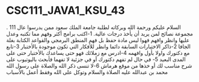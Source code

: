 # CSC111_JAVA1_KSU_43
السلام عليكم ورحمة الله وبركاته لطلبة جامعة الملك سعود ممن يدرسوا عال 111 .
مجموعة نصائح لمن يريد أن يأخذ درجات عالية.
1-اكتب برامج أكثر وفهم مما تكتبه وعدل عليها وانظر وافهم فهوا ليس مادة حفظ بل فهم المنطق البرمجي والقواعد الكتابة بغلة الجافا
2-ذاكر الاختبارات السابقة دائما وانظر للأفكار التي تكون موجودة بالأختبار
3-تابع مع دكتورك واولا بأول وافهمه
4-ادرس مع زملائك فهو حتى يساعدك بالأختبار حتى على المدى البعيد
5- في حال لم تفهم دكتورك أو في جزئية لا تفهما فأبحث باليوتيوب على شرح مناسب لك أو خذها من موقع هرماش
6-لا تنسى ذكر الله والصلاة على رسول الله محمد بن عبدالله عليه الصلاة والسلام وتوكل على الله وفقط أعمل بالأسباب
